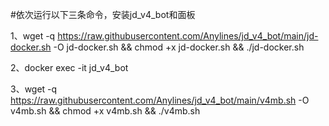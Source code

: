 #依次运行以下三条命令，安装jd_v4_bot和面板

1、wget -q https://raw.githubusercontent.com/Anylines/jd_v4_bot/main/jd-docker.sh -O jd-docker.sh && chmod +x jd-docker.sh && ./jd-docker.sh

2、docker exec -it jd_v4_bot

3、wget -q https://raw.githubusercontent.com/Anylines/jd_v4_bot/main/v4mb.sh -O v4mb.sh && chmod +x v4mb.sh && ./v4mb.sh
